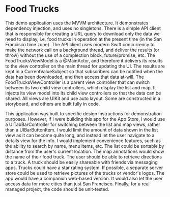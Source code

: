 #  Food Trucks

This demo application uses the MVVM architecture.  It demonstrates dependency
injection, and uses no singletons.  There is a simple API client that is
responsible for creating a URL query to download only the data we need to
display, i.e, food trucks in operation at the present time (in the San Francisco
time zone).  The API client uses modern Swift concurrency to make the network
call on a background thread, and deliver the results (or throw) without the use
of a complection block, future/promise, etc.  The FoodTrucksViewModel is a
@MainActor, and therefore it delivers its results to the view controller on the
main thread for updating the UI.  The results are kept in a CurrentValueSubject
so that subscribers can be notified when the data has been downloaded, and then
access that data at-will.  The FoodTrucksViewController is a parent view
controller that can switch between its two child view controllers, which display
the list and map.  It injects its view model into its child view controllers so
that the data can be shared.  All views are UIKit and use auto layout.  Some are
constructed in a storyboard, and others are built fully in code.

This application was built to specific design instructions for demonstration
purposes.  However, if I were building this app for the App Store, I would
use a UITabBarController for switching between the list and map views, rather
than a UIBarButtonItem.  I would limit the amount of data shown in the list view
as it can become quite long, and instead let the user navigate to a details view
for the info.  I would implement convenience features, such as the ability to
search by name, menu items, etc.  The list could be sortable by distance from
the user's current location.  The map annotations would show the name of their
food truck. The user should be able to retrieve directions to a truck. A truck
should be easily shareable with friends via messaging apps.  Trucks could have a
star rating system.  If possible, a separate server store could be used to
retrieve pictures of the trucks or vendor's logos.  The app would have a
companion web-based version.  It would also let the user access data for more
cities than just San Francisco.  Finally, for a real managed project, the code
should be unit-tested.
